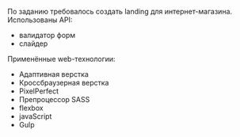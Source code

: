 По заданию требовалось создать landing для интернет-магазина.
Использованы API:
- валидатор форм
- слайдер

Применённые web-технологии:

- Адаптивная верстка
- Кроссбраузерная верстка
- PixelPerfect
- Препроцессор SASS
- flexbox
- javaScript
- Gulp


